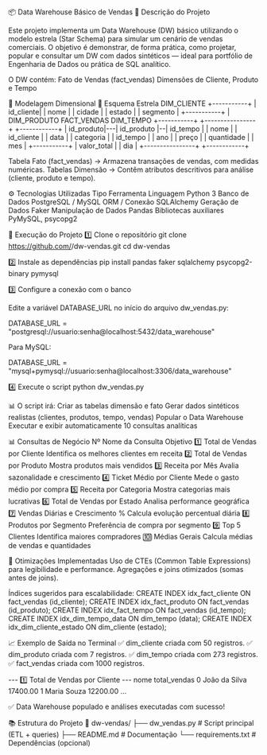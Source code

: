 📦 Data Warehouse Básico de Vendas
🧠 Descrição do Projeto

Este projeto implementa um Data Warehouse (DW) básico utilizando o modelo estrela (Star Schema) para simular um cenário de vendas comerciais.
O objetivo é demonstrar, de forma prática, como projetar, popular e consultar um DW com dados sintéticos — ideal para portfólio de Engenharia de Dados ou prática de SQL analítico.

O DW contém:
Fato de Vendas (fact_vendas)
Dimensões de Cliente, Produto e Tempo

🧱 Modelagem Dimensional
🎯 Esquema Estrela
                 DIM_CLIENTE
                 +-----------+
                 | id_cliente|
                 | nome      |
                 | cidade    |
                 | estado    |
                 | segmento  |
                 +-----------+
                       |
DIM_PRODUTO      FACT_VENDAS        DIM_TEMPO
+-----------+   +----------------+  +------------+
| id_produto|---| id_produto     |--| id_tempo   |
| nome      |   | id_cliente     |  | data       |
| categoria |   | id_tempo       |  | ano        |
| preço     |   | quantidade     |  | mes        |
+-----------+   | valor_total    |  | dia        |
                +----------------+  +------------+


Tabela Fato (fact_vendas) → Armazena transações de vendas, com medidas numéricas.
Tabelas Dimensão → Contêm atributos descritivos para análise (cliente, produto e tempo).

⚙️ Tecnologias Utilizadas
Tipo	Ferramenta
Linguagem	Python 3
Banco de Dados	PostgreSQL / MySQL
ORM / Conexão	SQLAlchemy
Geração de Dados	Faker
Manipulação de Dados	Pandas
Bibliotecas auxiliares	PyMySQL, psycopg2

🚀 Execução do Projeto
1️⃣ Clone o repositório
git clone https://github.com/<seu-usuario>/dw-vendas.git
cd dw-vendas

2️⃣ Instale as dependências
pip install pandas faker sqlalchemy psycopg2-binary pymysql

3️⃣ Configure a conexão com o banco

Edite a variável DATABASE_URL no início do arquivo dw_vendas.py:

DATABASE_URL = "postgresql://usuario:senha@localhost:5432/data_warehouse"


Para MySQL:

DATABASE_URL = "mysql+pymysql://usuario:senha@localhost:3306/data_warehouse"

4️⃣ Execute o script
python dw_vendas.py


📊 O script irá:
Criar as tabelas dimensão e fato
Gerar dados sintéticos realistas (clientes, produtos, tempo, vendas)
Popular o Data Warehouse
Executar e exibir automaticamente 10 consultas analíticas

📊 Consultas de Negócio
Nº	Nome da Consulta	Objetivo
1️⃣	Total de Vendas por Cliente	Identifica os melhores clientes em receita
2️⃣	Total de Vendas por Produto	Mostra produtos mais vendidos
3️⃣	Receita por Mês	Avalia sazonalidade e crescimento
4️⃣	Ticket Médio por Cliente	Mede o gasto médio por compra
5️⃣	Receita por Categoria	Mostra categorias mais lucrativas
6️⃣	Total de Vendas por Estado	Analisa performance geográfica
7️⃣	Vendas Diárias e Crescimento %	Calcula evolução percentual diária
8️⃣	Produtos por Segmento	Preferência de compra por segmento
9️⃣	Top 5 Clientes	Identifica maiores compradores
🔟	Médias Gerais	Calcula médias de vendas e quantidades

🧩 Otimizações Implementadas
Uso de CTEs (Common Table Expressions) para legibilidade e performance.
Agregações e joins otimizados (somas antes de joins).

Índices sugeridos para escalabilidade:
CREATE INDEX idx_fact_cliente ON fact_vendas (id_cliente);
CREATE INDEX idx_fact_produto ON fact_vendas (id_produto);
CREATE INDEX idx_fact_tempo ON fact_vendas (id_tempo);
CREATE INDEX idx_dim_tempo_data ON dim_tempo (data);
CREATE INDEX idx_dim_cliente_estado ON dim_cliente (estado);

📈 Exemplo de Saída no Terminal
✅ dim_cliente criada com 50 registros.
✅ dim_produto criada com 7 registros.
✅ dim_tempo criada com 273 registros.
✅ fact_vendas criada com 1000 registros.

--- 1️⃣ Total de Vendas por Cliente ---
          nome         total_vendas
0   João da Silva         17400.00
1   Maria Souza           12200.00
...

✅ Data Warehouse populado e análises executadas com sucesso!

📚 Estrutura do Projeto
📂 dw-vendas/
├── dw_vendas.py          # Script principal (ETL + queries)
├── README.md             # Documentação
└── requirements.txt      # Dependências (opcional)

